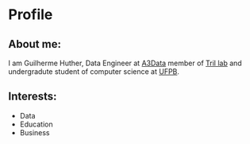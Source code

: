 # Profile

## About me:
I am Guilherme Huther, Data Engineer at [A3Data](https://a3data.com.br/) member of [Tril lab](https://tril.ci.ufpb.br/) and undergradute student of computer science at [UFPB](https://www.ufpb.br/).

## Interests:
- Data
- Education
- Business
